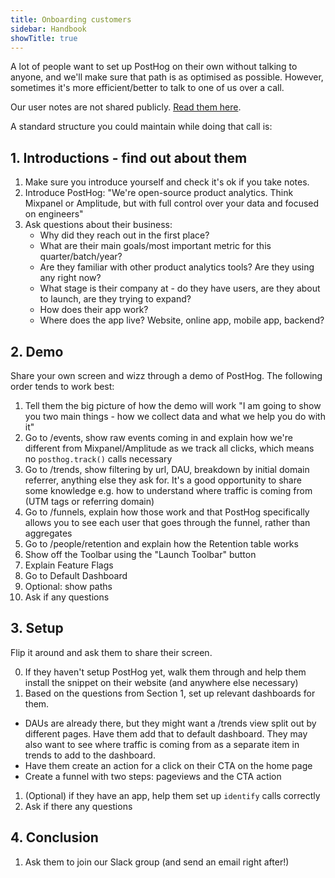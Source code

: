 ```yaml
---
title: Onboarding customers
sidebar: Handbook
showTitle: true
---
```


A lot of people want to set up PostHog on their own without talking to anyone, and we'll make sure that path is as optimised as possible. However, sometimes it's more efficient/better to talk to one of us over a call. 

Our user notes are not shared publicly. [Read them here](https://docs.google.com/document/d/1gJlsUDrlW7ur8zT5scqRvXZhapm_0JdvKGiw68Iyx9E/edit#heading=h.q9lg9hgl34g2).

A standard structure you could maintain while doing that call is:

## 1. Introductions - find out about them

1. Make sure you introduce yourself and check it's ok if you take notes.
1. Introduce PostHog: "We're open-source product analytics. Think Mixpanel or Amplitude, but with full control over your data and focused on engineers"
1. Ask questions about their business:
    - Why did they reach out in the first place?
    - What are their main goals/most important metric for this quarter/batch/year?
    - Are they familiar with other product analytics tools? Are they using any right now?
    - What stage is their company at - do they have users, are they about to launch, are they trying to expand?
    - How does their app work?
    - Where does the app live? Website, online app, mobile app, backend?

## 2. Demo

Share your own screen and wizz through a demo of PostHog. The following order tends to work best:

1. Tell them the big picture of how the demo will work "I am going to show you two main things - how we collect data and what we help you do with it"
1. Go to /events, show raw events coming in and explain how we're different from Mixpanel/Amplitude as we track all clicks, which means no `posthog.track()` calls necessary
1. Go to /trends, show filtering by url, DAU, breakdown by initial domain referrer, anything else they ask for. It's a good opportunity to share some knowledge e.g. how to understand where traffic is coming from (UTM tags or referring domain)
1. Go to /funnels, explain how those work and that PostHog specifically allows you to see each user that goes through the funnel, rather than aggregates
1. Go to /people/retention and explain how the Retention table works
1. Show off the Toolbar using the "Launch Toolbar" button
1. Explain Feature Flags
1. Go to Default Dashboard
1. Optional: show paths
1. Ask if any questions

## 3. Setup

Flip it around and ask them to share their screen.

0. If they haven't setup PostHog yet, walk them through and help them install the snippet on their website (and anywhere else necessary)
1. Based on the questions from Section 1, set up relevant dashboards for them.
  - DAUs are already there, but they might want a /trends view split out by different pages. Have them add that to default dashboard. They may also want to see where traffic is coming from as a separate item in trends to add to the dashboard.
  - Have them create an action for a click on their CTA on the home page
  - Create a funnel with two steps: pageviews and the CTA action 
1. (Optional) if they have an app, help them set up `identify` calls correctly
1. Ask if there any questions

## 4. Conclusion

1. Ask them to join our Slack group (and send an email right after!)
